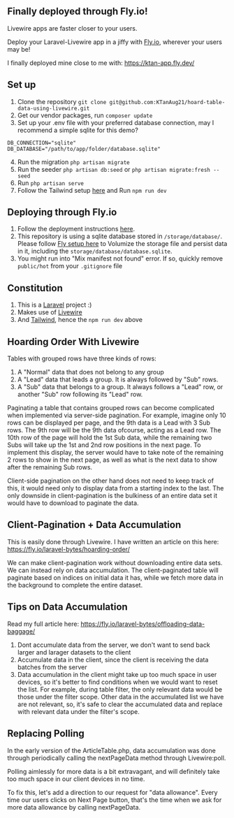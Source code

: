 ## Finally deployed through Fly.io!
Livewire apps are faster closer to your users. 

Deploy your Laravel-Livewire app in a jiffy with [Fly.io](https://fly.io/docs/laravel/), wherever your users may be!

I finally deployed mine close to me with: https://ktan-app.fly.dev/


## Set up
1. Clone the repository `git clone git@github.com:KTanAug21/hoard-table-data-using-livewire.git`
2. Get our vendor packages, run `composer update`
3. Set up your .env file with your preferred database connection, may I recommend a simple sqlite for this demo?
```
DB_CONNECTION="sqlite"
DB_DATABASE="/path/to/app/folder/database.sqlite"
```
4. Run the migration `php artisan migrate`
5. Run the seeder `php artisan db:seed` or  `php artisan migrate:fresh --seed`
5. Run `php artisan serve`
6. Follow the Tailwind setup [here](https://tailwindcss.com/docs/guides/laravel) and Run `npm run dev`

## Deploying through Fly.io
1. Follow the deployment instructions [here](https://fly.io/docs/laravel/).
2. This repository is using a sqlite database stored in `/storage/database/`. Please follow [Fly setup here](https://fly.io/docs/laravel/the-basics/databases/#sqlite-in-a-laravel-fly-app) to Volumize the storage file and persist data in it, including the `storage/database/database.sqlite`. 
2. You might run into "Mix manifest not found" error. If so, quickly remove `public/hot` from your `.gitignore` file

## Constitution
1. This is a [Laravel](https://laravel.com/) project :)
2. Makes use of [Livewire](https://laravel-livewire.com/docs/2.x/quickstart#install-livewire)
3. And [Tailwind](https://tailwindcss.com/docs/guides/laravel), hence the `npm run dev` above

## Hoarding Order With Livewire

Tables with grouped rows have three kinds of rows:
1. A "Normal" data that does not belong to any group
2. A "Lead" data that leads a group. It is always followed by "Sub" rows.
3. A "Sub" data that belongs to a group. It always follows a "Lead" row, or another "Sub" row following its "Lead" row.


Paginating a table that contains grouped rows can become complicated when implemented via server-side pagination. 
For example, imagine only 10 rows can be displayed per page, and the 9th data is a Lead with 3 Sub rows. The 9th row will be the 9th data ofcourse, acting as a Lead row.
The 10th row of the page will hold the 1st Sub data, while the remaining two Subs will take up the 1st and 2nd row positions in the next page.
To implement this display, the server would have to take note of the remaining 2 rows to show in the next page, as well as what is the next data to show after the remaining Sub rows. 

Client-side pagination on the other hand does not need to keep track of this, it would need only to display data from a starting index to the last. 
The only downside in client-pagination is the bulkiness of an entire data set it would have to download to paginate the data.

## Client-Pagination + Data Accumulation
This is easily done through Livewire. I have written an article on this here: https://fly.io/laravel-bytes/hoarding-order/

We can make client-pagination work without downloading entire data sets. We can instead rely on data accumulation.
The client-paginated table will paginate based on indices on initial data it has, while we fetch more data in the background to complete the entire dataset.


## Tips on Data Accumulation
Read my full article here: https://fly.io/laravel-bytes/offloading-data-baggage/

1. Dont accumulate data from the server, we don't want to send back larger and larager datasets to the client
2. Accumulate data in the client, since the client is receiving the data batches from the server
3. Data accumulation in the client might take up too much space in user devices, so it's better to find conditions when we would want to reset the list.
For example, during table filter, the only relevant data would be those under the filter scope. Other data in the accumulated list we have are not relevant, so, it's safe to clear the accumulated data
and replace with relevant data under the filter's scope.

## Replacing Polling
In the early version of the ArticleTable.php, data accumulation was done through periodically calling the nextPageData method through Livewire:poll.

Polling aimlessly for more data is a bit extravagant, and will definitely take too much space in our client devices in no time.

To fix this, let's add a direction to our request for "data allowance". Every time our users clicks on Next Page button, that's the time when we ask for more data allowance by calling nextPageData.




